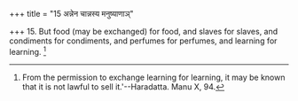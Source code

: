+++
title = "15 अन्नेन चान्नस्य मनुष्याणाञ्"

+++
15. But food (may be exchanged) for food, and slaves for slaves, and condiments for condiments, and perfumes for perfumes, and learning for learning. [^6] 


[^6]:  From the permission to exchange learning for learning, it may be known that it is not lawful to sell it.'--Haradatta. Manu X, 94.
